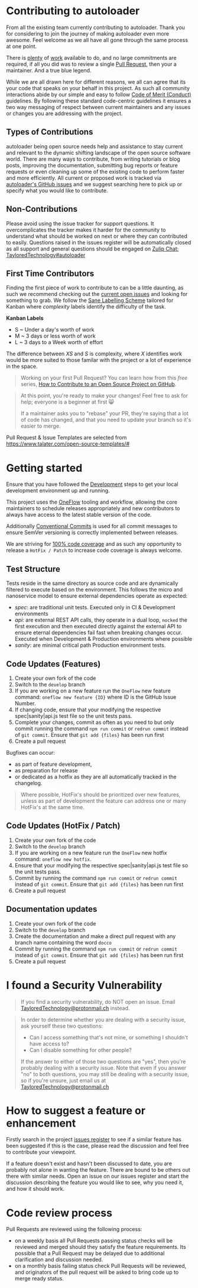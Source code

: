 # Contributing to autoloader

From all the existing team currently contributing to autoloader. Thank you for considering to join the journey of making autoloader even more awesome. Feel welcome as we all have all gone through the same process at one point.

There is [plenty](https://github.com/TayloredTechnology/autoloader/issues) of [work](https://github.com/TayloredTechnology/autoloader/pulls) available to do, and no large commitments are required, if all you did was to review a single [Pull Request](https://github.com/TayloredTechnology/autoloader/pulls), then your a maintainer. And a true blue legend.

While we are all drawn here for different reasons, we all can agree that its your code that speaks on your behalf in this project. As such all community interactions abide by our simple and easy to follow [Code of Merit (Conduct)](CONDUCT.md) guidelines. By following these standard code-centric guidelines it ensures a two way messaging of respect between current maintainers and any issues or changes you are addressing with the project.

## Types of Contributions

autoloader being open source needs help and assistance to stay current and relevant to the dynamic shifting landscape of the open source software world. There are many ways to contribute, from writing tutorials or blog posts, improving the documentation, submitting bug reports or feature requests or even cleaning up some of the existing code to perform faster and more efficiently. All current or proposed work is tracked via [autoloader's GitHub issues](https://github.com/TayloredTechnology/autoloader/issues) and we suggest searching here to pick up or specify what you would like to contribute.

## Non-Contributions

Please avoid using the issue tracker for support questions. It overcomplicates the tracker makes it harder for the community to understand what should be worked on next or where they can contributed to easily. Questions raised in the issues register will be automatically closed as all support and general questions should be engaged on [Zulip Chat: TayloredTechnology#autoloader](https://tayloredtechnology.zulipchat.com/#narrow/stream/117081-autoloader)

## First Time Contributors

Finding the first piece of work to contribute to can be a little daunting, as such we recommend checking out the [current open issues](https://github.com/TayloredTechnology/autoloader/issues) and looking for something to grab. We follow the [Sane Labelling Scheme](https://medium.com/@dave_lunny/sane-github-labels-c5d2e6004b63) tailored for Kanban where _complexity_ labels identify the difficulty of the task.

**Kanban Labels**

* S ~ Under a day's worth of work
* M ~ 3 days or less worth of work
* L ~ 3 days to a Week worth of effort

The difference between _XS_ and _S_ is complexity, where _X_ identifies work would be more suited to those familar with the project or a lot of experience in the space.

> Working on your first Pull Request? You can learn how from this _free_ series, [How to Contribute to an Open Source Project on GitHub](https://egghead.io/series/how-to-contribute-to-an-open-source-project-on-github).

> At this point, you're ready to make your changes! Feel free to ask for help; everyone is a beginner at first :smile_cat:
>
> If a maintainer asks you to "rebase" your PR, they're saying that a lot of code has changed, and that you need to update your branch so it's easier to merge.

Pull Request & Issue Templates are selected from https://www.talater.com/open-source-templates/#

# Getting started

Ensure that you have followed the [Development](https://github.com/TayloredTechnology/autoloader#development) steps to get your local development environment up and running.

This project uses the [OneFlow](https://www.npmjs.com/package/%40tayloredtechnology%2Foneflow) tooling and workflow, allowing the core maintainers to schedule releases appropriately and new contributors to always have access to the latest stable version of the code.

Additionally [Conventional Commits](https://conventionalcommits.org) is used for all commit messages to ensure SemVer versioning is correctly implemented between releases.

We are striving for [100% code coverage](https://medium.com/@taddgiles/100-code-coverage-is-the-bare-minimum-6525990c02e1) and as such any opportunity to release a `HotFix / Patch` to increase code coverage is always welcome.

## Test Structure

Tests reside in the same directory as source code and are dynamically filtered to execute based on the environment. This follows the micro and nanoservice model to ensure external dependencies operate as expected:

* _spec_: are traditional unit tests. Executed only in CI & Development environments
* _api_: are external REST API calls, they operate in a dual loop, `nocked` the first execution and then executed directly against the external API to ensure eternal dependencies fail fast when breaking changes occur. Executed when Development & Production environments where possible
* _sanity_: are minimal critical path Production environment tests.

## Code Updates (Features)

1.  Create your own fork of the code
2.  Switch to the `develop` branch
3.  If you are working on a new feature run the `OneFlow` new feature command: `oneflow new feature {ID}` where ID is the GitHub Issue Number.
4.  If changing code, ensure that your modifying the respective spec|sanity|api.js test file so the unit tests pass.
5.  Complete your changes, commit as often as you need to but only commit running the command `npm run commit` or `redrun commit` instead of `git commit`. Ensure that `git add {files}` has been run first
6.  Create a pull request

Bugfixes can occur:

* as part of feature development,
* as preparation for release
* or dedicated as a hotfix as they are all automatically tracked in the changelog.

> Where possible, HotFix's should be prioritized over new features, unless as part of development the feature can address one or many HotFix's at the same time.

## Code Updates (HotFix / Patch)

1.  Create your own fork of the code
2.  Switch to the `develop` branch
3.  If you are working on a new feature run the `OneFlow` new hotfix command: `oneflow new hotfix`.
4.  Ensure that your modifying the respective spec|sanity|api.js test file so the unit tests pass.
5.  Commit by running the command `npm run commit` or `redrun commit` instead of `git commit`. Ensure that `git add {files}` has been run first
6.  Create a pull request

## Documentation updates

1.  Create your own fork of the code
2.  Switch to the `develop` branch
3.  Create the documentation and make a direct pull request with any branch name containing the word `docco`
4.  Commit by running the command `npm run commit` or `redrun commit` instead of `git commit`. Ensure that `git add {files}` has been run first
5.  Create a pull request

# I found a Security Vulnerability

> If you find a security vulnerability, do NOT open an issue. Email TayloredTechnology@protonmail.ch instead.

> In order to determine whether you are dealing with a security issue, ask yourself these two questions:
>
> * Can I access something that's not mine, or something I shouldn't have access to?
> * Can I disable something for other people?
>
> If the answer to either of those two questions are "yes", then you're probably dealing with a security issue. Note that even if you answer "no" to both questions, you may still be dealing with a security issue, so if you're unsure, just email us at TayloredTechnology@protonmail.ch

# How to suggest a feature or enhancement

Firstly search in the project [issues register](https://github.com/TayloredTechnology/autoloader/issues) to see if a similar feature has been suggested if this is the case, please read the discussion and feel free to contribute your viewpoint.

If a feature doesn't exist and hasn't been discussed to date, you are probably not alone in wanting the feature. There are bound to be others out there with similar needs. Open an issue on our issues register and start the discussion describing the feature you would like to see, why you need it, and how it should work.

# Code review process

Pull Requests are reviewed using the following process:

* on a weekly basis all Pull Requests passing status checks will be reviewed and merged should they satisfy the feature requirements. Its possible that a Pull Request may be delayed due to additional clarification and discussion needed.
* on a monthly basis failing status check Pull Requests will be reviewed, and originators of the pull request will be asked to bring code up to merge ready status.

